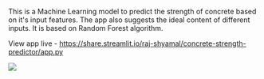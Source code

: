 This is a Machine Learning model to predict the strength of concrete based on it's input features. The app also suggests the ideal content of different inputs. It is based on Random Forest algorithm.

View app live  - https://share.streamlit.io/raj-shyamal/concrete-strength-predictor/app.py

![](images/Screenshot.png)